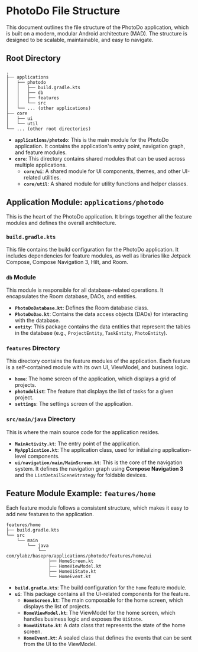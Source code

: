 # PhotoDo File Structure

This document outlines the file structure of the PhotoDo application, which is built on a modern, modular Android architecture (MAD). 
The structure is designed to be scalable, maintainable, and easy to navigate.

## Root Directory

```
.
├── applications
│   ├── photodo
│   │   ├── build.gradle.kts
│   │   ├── db
│   │   ├── features
│   │   └── src
│   └── ... (other applications)
├── core
│   ├── ui
│   └── util
└── ... (other root directories)
```

* **`applications/photodo`**: This is the main module for the PhotoDo application. It contains the application's entry point, navigation graph, and feature modules.
* **`core`**: This directory contains shared modules that can be used across multiple applications.
    * **`core/ui`**: A shared module for UI components, themes, and other UI-related utilities.
    * **`core/util`**: A shared module for utility functions and helper classes.

## Application Module: `applications/photodo`

This is the heart of the PhotoDo application. It brings together all the feature modules and defines the overall architecture.

### `build.gradle.kts`

This file contains the build configuration for the PhotoDo application. It includes dependencies for feature modules, as well as libraries like 
Jetpack Compose, Compose Navigation 3, Hilt, and Room.

### `db` Module

This module is responsible for all database-related operations. It encapsulates the Room database, DAOs, and entities.

* **`PhotoDoDatabase.kt`**: Defines the Room database class.
* **`PhotoDoDao.kt`**: Contains the data access objects (DAOs) for interacting with the database.
* **`entity`**: This package contains the data entities that represent the tables in the database (e.g., `ProjectEntity`, `TaskEntity`, `PhotoEntity`).

### `features` Directory

This directory contains the feature modules of the application. Each feature is a self-contained module with its own UI, ViewModel, and business logic.

* **`home`**: The home screen of the application, which displays a grid of projects.
* **`photodolist`**: The feature that displays the list of tasks for a given project.
* **`settings`**: The settings screen of the application.

### `src/main/java` Directory

This is where the main source code for the application resides.

* **`MainActivity.kt`**: The entry point of the application.
* **`MyApplication.kt`**: The application class, used for initializing application-level components.
* **`ui/navigation/main/MainScreen.kt`**: This is the core of the navigation system. It defines the navigation graph using **Compose Navigation 3** and the `ListDetailSceneStrategy` for foldable devices.

## Feature Module Example: `features/home`

Each feature module follows a consistent structure, which makes it easy to add new features to the application.

```
features/home
├── build.gradle.kts
└── src
    └── main
        └── java
            └── com/ylabz/basepro/applications/photodo/features/home/ui
                ├── HomeScreen.kt
                ├── HomeViewModel.kt
                ├── HomeUiState.kt
                └── HomeEvent.kt
```

* **`build.gradle.kts`**: The build configuration for the `home` feature module.
* **`ui`**: This package contains all the UI-related components for the feature.
    * **`HomeScreen.kt`**: The main composable for the home screen, which displays the list of projects.
    * **`HomeViewModel.kt`**: The ViewModel for the home screen, which handles business logic and exposes the `UiState`.
    * **`HomeUiState.kt`**: A data class that represents the state of the home screen.
    * **`HomeEvent.kt`**: A sealed class that defines the events that can be sent from the UI to the ViewModel.